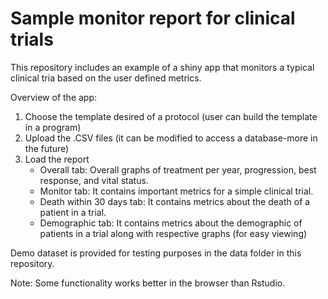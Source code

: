 # Sample monitor report for clinical trials

This repository includes an example of a shiny app that monitors a typical clinical tria based on the user defined metrics.

Overview of the app:
  1. Choose the template desired of a protocol (user can build the template in a program)
  2. Upload the .CSV files (it can be modified to access a database-more in the future)
  3. Load the report
       - Overall tab: Overall graphs of treatment per year, progression, best response, and vital status.
       - Monitor tab: It contains important metrics for a simple clinical trial.
       - Death within 30 days tab: It contains metrics about the death of a patient in a trial.
       - Demographic tab: It contains metrics about the demographic of patients in a trial along with respective graphs (for easy viewing)

Demo dataset is provided for testing purposes in the data folder in this repository.

Note: Some functionality works better in the browser than Rstudio.
    

